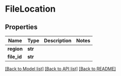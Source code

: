 # FileLocation

## Properties
Name | Type | Description | Notes
------------ | ------------- | ------------- | -------------
**region** | **str** |  | 
**file_id** | **str** |  | 

[[Back to Model list]](../README.md#documentation-for-models) [[Back to API list]](../README.md#documentation-for-api-endpoints) [[Back to README]](../README.md)

